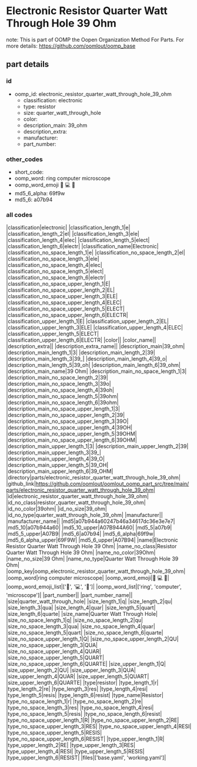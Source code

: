 # Electronic Resistor Quarter Watt Through Hole 39 Ohm  

note: This is part of OOMP the Oopen Organization Method For Parts. For more details: https://github.com/oomlout/oomp_base

##  part details





### id
* oomp_id: electronic_resistor_quarter_watt_through_hole_39_ohm
  * classification: electronic
  * type: resistor
  * size: quarter_watt_through_hole
  * color: 
  * description_main: 39_ohm
  * description_extra: 
  * manufacturer: 
  * part_number: 

### other_codes
* short_code: 
* oomp_word: ring computer microscope
* oomp_word_emoji :ring: :computer: :microscope:
* md5_6_alpha: 69f9w
* md5_6: a07b94

### all codes 
|classification|electronic|
|classification_length_1|e|
|classification_length_2|el|
|classification_length_3|ele|
|classification_length_4|elec|
|classification_length_5|elect|
|classification_length_6|electr|
|classification_name|Electronic|
|classification_no_space_length_1|e|
|classification_no_space_length_2|el|
|classification_no_space_length_3|ele|
|classification_no_space_length_4|elec|
|classification_no_space_length_5|elect|
|classification_no_space_length_6|electr|
|classification_no_space_upper_length_1|E|
|classification_no_space_upper_length_2|EL|
|classification_no_space_upper_length_3|ELE|
|classification_no_space_upper_length_4|ELEC|
|classification_no_space_upper_length_5|ELECT|
|classification_no_space_upper_length_6|ELECTR|
|classification_upper_length_1|E|
|classification_upper_length_2|EL|
|classification_upper_length_3|ELE|
|classification_upper_length_4|ELEC|
|classification_upper_length_5|ELECT|
|classification_upper_length_6|ELECTR|
|color||
|color_name||
|description_extra||
|description_extra_name||
|description_main|39_ohm|
|description_main_length_1|3|
|description_main_length_2|39|
|description_main_length_3|39_|
|description_main_length_4|39_o|
|description_main_length_5|39_oh|
|description_main_length_6|39_ohm|
|description_main_name|39 Ohm|
|description_main_no_space_length_1|3|
|description_main_no_space_length_2|39|
|description_main_no_space_length_3|39o|
|description_main_no_space_length_4|39oh|
|description_main_no_space_length_5|39ohm|
|description_main_no_space_length_6|39ohm|
|description_main_no_space_upper_length_1|3|
|description_main_no_space_upper_length_2|39|
|description_main_no_space_upper_length_3|39O|
|description_main_no_space_upper_length_4|39OH|
|description_main_no_space_upper_length_5|39OHM|
|description_main_no_space_upper_length_6|39OHM|
|description_main_upper_length_1|3|
|description_main_upper_length_2|39|
|description_main_upper_length_3|39_|
|description_main_upper_length_4|39_O|
|description_main_upper_length_5|39_OH|
|description_main_upper_length_6|39_OHM|
|directory|parts/electronic_resistor_quarter_watt_through_hole_39_ohm|
|github_link|https://github.com/oomlout/oomlout_oomp_part_src/tree/main/parts/electronic_resistor_quarter_watt_through_hole_39_ohm|
|id|electronic_resistor_quarter_watt_through_hole_39_ohm|
|id_no_class|resistor_quarter_watt_through_hole_39_ohm|
|id_no_color|39ohm|
|id_no_size|39_ohm|
|id_no_type|quarter_watt_through_hole_39_ohm|
|manufacturer||
|manufacturer_name||
|md5|a07b944a60247b46a34617dc36e3e7e7|
|md5_10|a07b944a60|
|md5_10_upper|A07B944A60|
|md5_5|a07b9|
|md5_5_upper|A07B9|
|md5_6|a07b94|
|md5_6_alpha|69f9w|
|md5_6_alpha_upper|69F9W|
|md5_6_upper|A07B94|
|name|Electronic Resistor Quarter Watt Through Hole 39 Ohm|
|name_no_class|Resistor Quarter Watt Through Hole 39 Ohm|
|name_no_color|39Ohm|
|name_no_size|39 Ohm|
|name_no_type|Quarter Watt Through Hole 39 Ohm|
|oomp_key|oomp_electronic_resistor_quarter_watt_through_hole_39_ohm|
|oomp_word|ring computer microscope|
|oomp_word_emoji|:ring: :computer: :microscope:|
|oomp_word_emoji_list|[':ring:', ':computer:', ':microscope:']|
|oomp_word_list|['ring', 'computer', 'microscope']|
|part_number||
|part_number_name||
|size|quarter_watt_through_hole|
|size_length_1|q|
|size_length_2|qu|
|size_length_3|qua|
|size_length_4|quar|
|size_length_5|quart|
|size_length_6|quarte|
|size_name|Quarter Watt Through Hole|
|size_no_space_length_1|q|
|size_no_space_length_2|qu|
|size_no_space_length_3|qua|
|size_no_space_length_4|quar|
|size_no_space_length_5|quart|
|size_no_space_length_6|quarte|
|size_no_space_upper_length_1|Q|
|size_no_space_upper_length_2|QU|
|size_no_space_upper_length_3|QUA|
|size_no_space_upper_length_4|QUAR|
|size_no_space_upper_length_5|QUART|
|size_no_space_upper_length_6|QUARTE|
|size_upper_length_1|Q|
|size_upper_length_2|QU|
|size_upper_length_3|QUA|
|size_upper_length_4|QUAR|
|size_upper_length_5|QUART|
|size_upper_length_6|QUARTE|
|type|resistor|
|type_length_1|r|
|type_length_2|re|
|type_length_3|res|
|type_length_4|resi|
|type_length_5|resis|
|type_length_6|resist|
|type_name|Resistor|
|type_no_space_length_1|r|
|type_no_space_length_2|re|
|type_no_space_length_3|res|
|type_no_space_length_4|resi|
|type_no_space_length_5|resis|
|type_no_space_length_6|resist|
|type_no_space_upper_length_1|R|
|type_no_space_upper_length_2|RE|
|type_no_space_upper_length_3|RES|
|type_no_space_upper_length_4|RESI|
|type_no_space_upper_length_5|RESIS|
|type_no_space_upper_length_6|RESIST|
|type_upper_length_1|R|
|type_upper_length_2|RE|
|type_upper_length_3|RES|
|type_upper_length_4|RESI|
|type_upper_length_5|RESIS|
|type_upper_length_6|RESIST|
|files|['base.yaml', 'working.yaml']|
